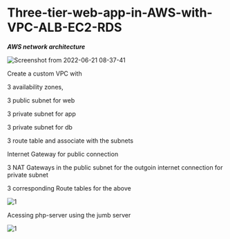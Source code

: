 # Three-tier-web-app-in-AWS-with-VPC-ALB-EC2-RDS

***AWS network architecture***

![Screenshot from 2022-06-21 08-37-41](https://user-images.githubusercontent.com/59678465/174800812-605c2216-deee-4f41-82cd-27b79d7796bb.png)



Create a custom VPC with

3 availability zones, 

3 public subnet for web

3 private subnet for app

3 private subnet for db

3 route table and associate with the subnets

Internet Gateway for public connection

3 NAT Gateways in the public subnet for the outgoin internet connection for private subnet

3 corresponding Route tables for the above

![1](https://user-images.githubusercontent.com/59678465/174800615-3a41d5cf-d79e-400e-8081-e2c184feda89.png)

Acessing php-server using the jumb server

![1](https://user-images.githubusercontent.com/59678465/174812488-620ff677-a553-456c-9059-030540e7f5b1.png)
